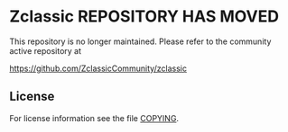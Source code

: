 Zclassic REPOSITORY HAS MOVED
===============

This repository is no longer maintained.  Please refer to the community active repository at

https://github.com/ZclassicCommunity/zclassic


License
-------

For license information see the file [COPYING](COPYING).
